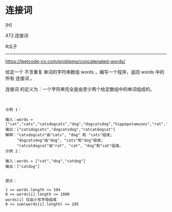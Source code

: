 # 连接词

[H]

472.连接词

#瓜子 

---

https://leetcode-cn.com/problems/concatenated-words/

给定一个 不含重复 单词的字符串数组 words ，编写一个程序，返回 words 中的所有 连接词 。

连接词 的定义为：一个字符串完全是由至少两个给定数组中的单词组成的。

 
```
示例 1：

输入：words = ["cat","cats","catsdogcats","dog","dogcatsdog","hippopotamuses","rat","ratcatdogcat"]
输出：["catsdogcats","dogcatsdog","ratcatdogcat"]
解释："catsdogcats"由"cats", "dog" 和 "cats"组成; 
     "dogcatsdog"由"dog", "cats"和"dog"组成; 
     "ratcatdogcat"由"rat", "cat", "dog"和"cat"组成。
示例 2：

输入：words = ["cat","dog","catdog"]
输出：["catdog"]
 

提示：

1 <= words.length <= 104
0 <= words[i].length <= 1000
words[i] 仅由小写字母组成
0 <= sum(words[i].length) <= 105
```